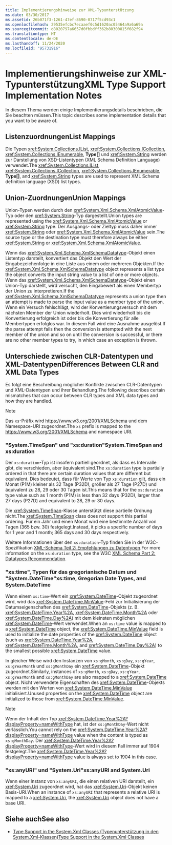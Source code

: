 ```yaml
---
title: Implementierungshinweise zur XML-Typunterstützung
ms.date: 03/30/2017
ms.assetid: 26b071f3-1261-47ef-8690-0717f5cd93c1
ms.openlocfilehash: 29535efcbc7ecaaef0c5d1620ac05464a9a6a69a
ms.sourcegitcommit: d8020797a6657d0fbbdff362b80300815f682f94
ms.translationtype: HT
ms.contentlocale: de-DE
ms.lasthandoff: 11/24/2020
ms.locfileid: "95731916"
---
```

# <a name="xml-type-support-implementation-notes"></a><span data-ttu-id="a4081-102">Implementierungshinweise zur XML-Typunterstützung</span><span class="sxs-lookup"><span data-stu-id="a4081-102">XML Type Support Implementation Notes</span></span>

<span data-ttu-id="a4081-103">In diesem Thema werden einige Implementierungsdetails beschrieben, die Sie beachten müssen.</span><span class="sxs-lookup"><span data-stu-id="a4081-103">This topic describes some implementation details that you want to be aware of.</span></span>  
  
## <a name="list-mappings"></a><span data-ttu-id="a4081-104">Listenzuordnungen</span><span class="sxs-lookup"><span data-stu-id="a4081-104">List Mappings</span></span>  

 <span data-ttu-id="a4081-105">Die Typen <xref:System.Collections.IList>, <xref:System.Collections.ICollection>, <xref:System.Collections.IEnumerable>, **Type[]** und <xref:System.String> werden zur Darstellung von XSD-Listentypen (XML Schema Definition Language) verwendet.</span><span class="sxs-lookup"><span data-stu-id="a4081-105">The <xref:System.Collections.IList>, <xref:System.Collections.ICollection>, <xref:System.Collections.IEnumerable>, **Type[]**, and <xref:System.String> types are used to represent XML Schema definition language (XSD) list types.</span></span>  
  
## <a name="union-mappings"></a><span data-ttu-id="a4081-106">Union-Zuordnungen</span><span class="sxs-lookup"><span data-stu-id="a4081-106">Union Mappings</span></span>  

 <span data-ttu-id="a4081-107">Union-Typen werden durch den <xref:System.Xml.Schema.XmlAtomicValue>-Typ oder den <xref:System.String>-Typ dargestellt.</span><span class="sxs-lookup"><span data-stu-id="a4081-107">Union types are represented using the <xref:System.Xml.Schema.XmlAtomicValue> or <xref:System.String> type.</span></span> <span data-ttu-id="a4081-108">Der Ausgangs- oder Zieltyp muss daher immer <xref:System.String> oder <xref:System.Xml.Schema.XmlAtomicValue> sein.</span><span class="sxs-lookup"><span data-stu-id="a4081-108">The source type or the destination type must therefore always be either <xref:System.String> or <xref:System.Xml.Schema.XmlAtomicValue>.</span></span>  
  
 <span data-ttu-id="a4081-109">Wenn das <xref:System.Xml.Schema.XmlSchemaDatatype>-Objekt einen Listentyp darstellt, konvertiert das Objekt den Wert der Eingabezeichenfolge in eine Liste aus einem oder mehreren Objekten.</span><span class="sxs-lookup"><span data-stu-id="a4081-109">If the <xref:System.Xml.Schema.XmlSchemaDatatype> object represents a list type the object converts the input string value to a list of one or more objects.</span></span> <span data-ttu-id="a4081-110">Wenn das <xref:System.Xml.Schema.XmlSchemaDatatype>-Objekt einen Union-Typ darstellt, wird versucht, den Eingabewert als einen Membertyp der Union zu interpretieren.</span><span class="sxs-lookup"><span data-stu-id="a4081-110">If the <xref:System.Xml.Schema.XmlSchemaDatatype> represents a union type then an attempt is made to parse the input value as a member type of the union.</span></span> <span data-ttu-id="a4081-111">Wenn ein Versuch fehlschlägt, wird der Konvertierungsversuch mit dem nächsten Member der Union wiederholt. Dies wird wiederholt bis die Konvertierung erfolgreich ist oder bis die Konvertierung für alle Membertypen erfolglos war. In diesem Fall wird eine Ausnahme ausgelöst.</span><span class="sxs-lookup"><span data-stu-id="a4081-111">If the parse attempt fails then the conversion is attempted with the next member of the union and so on until the conversion is successful, or there are no other member types to try, in which case an exception is thrown.</span></span>  
  
## <a name="differences-between-clr-and-xml-data-types"></a><span data-ttu-id="a4081-112">Unterschiede zwischen CLR-Datentypen und XML-Datentypen</span><span class="sxs-lookup"><span data-stu-id="a4081-112">Differences Between CLR and XML Data Types</span></span>  

 <span data-ttu-id="a4081-113">Es folgt eine Beschreibung möglicher Konflikte zwischen CLR-Datentypen und XML-Datentypen und ihrer Behandlung.</span><span class="sxs-lookup"><span data-stu-id="a4081-113">The following describes certain mismatches that can occur between CLR types and XML data types and how they are handled.</span></span>  
  
> [!NOTE]
> <span data-ttu-id="a4081-114">Das `xs`-Präfix wird <https://www.w3.org/2001/XMLSchema> und dem Namespace-URI zugeordnet.</span><span class="sxs-lookup"><span data-stu-id="a4081-114">The `xs` prefix is mapped to the <https://www.w3.org/2001/XMLSchema> and namespace URI.</span></span>
  
### <a name="systemtimespan-and-xsduration"></a><span data-ttu-id="a4081-115">"System.TimeSpan" und "xs:duration"</span><span class="sxs-lookup"><span data-stu-id="a4081-115">System.TimeSpan and xs:duration</span></span>  

 <span data-ttu-id="a4081-116">Der `xs:duration`-Typ ist insofern partiell geordnet, als dass es Intervalle gibt, die verschieden, aber äquivalent sind.</span><span class="sxs-lookup"><span data-stu-id="a4081-116">The `xs:duration` type is partially ordered in that there are certain duration values that are different but equivalent.</span></span> <span data-ttu-id="a4081-117">Dies bedeutet, dass für Werte von Typ `xs:duration` gilt, dass ein Monat (P1M) kleiner als 32 Tage (P32D), größer als 27 Tage (P27D) und äquivalent zu 28, 29 oder 30 Tagen ist.</span><span class="sxs-lookup"><span data-stu-id="a4081-117">This means that for the `xs:duration` type value such as 1 month (P1M) is less than 32 days (P32D), larger than 27 days (P27D) and equivalent to 28, 29 or 30 days.</span></span>  
  
 <span data-ttu-id="a4081-118">Die <xref:System.TimeSpan>-Klasse unterstützt diese partielle Ordnung nicht.</span><span class="sxs-lookup"><span data-stu-id="a4081-118">The <xref:System.TimeSpan> class does not support this partial ordering.</span></span> <span data-ttu-id="a4081-119">Für ein Jahr und einen Monat wird eine bestimmte Anzahl von Tagen (365 bzw. 30) festgelegt.</span><span class="sxs-lookup"><span data-stu-id="a4081-119">Instead, it picks a specific number of days for 1 year and 1 month; 365 days and 30 days respectively.</span></span>  
  
 <span data-ttu-id="a4081-120">Weitere Informationen über den `xs:duration`-Typ finden Sie in der W3C-Spezifikation [XML-Schema Teil 2: Empfehlungen zu Datentypen](https://www.w3.org/TR/xmlschema-2/).</span><span class="sxs-lookup"><span data-stu-id="a4081-120">For more information on the `xs:duration` type, see the W3C [XML Schema Part 2: Datatypes Recommendation](https://www.w3.org/TR/xmlschema-2/).</span></span>
  
### <a name="xstime-gregorian-date-types-and-systemdatetime"></a><span data-ttu-id="a4081-121">"xs:time", Typen für das gregorianische Datum und "System.DateTime"</span><span class="sxs-lookup"><span data-stu-id="a4081-121">xs:time, Gregorian Date Types, and System.DateTime</span></span>  

 <span data-ttu-id="a4081-122">Wenn einem `xs:time`-Wert ein <xref:System.DateTime>-Objekt zugeordnet wird, wird das <xref:System.DateTime.MinValue>-Feld zur Initialisierung der Datumseigenschaften des <xref:System.DateTime>-Objekts (z. B. <xref:System.DateTime.Year%2A>, <xref:System.DateTime.Month%2A> oder <xref:System.DateTime.Day%2A>) mit dem kleinsten möglichen <xref:System.DateTime>-Wert verwendet.</span><span class="sxs-lookup"><span data-stu-id="a4081-122">When an `xs:time` value is mapped to a <xref:System.DateTime> object, the <xref:System.DateTime.MinValue> field is used to initialize the date properties of the <xref:System.DateTime> object (such as <xref:System.DateTime.Year%2A>, <xref:System.DateTime.Month%2A>, and <xref:System.DateTime.Day%2A>) to the smallest possible <xref:System.DateTime> value.</span></span>  
  
 <span data-ttu-id="a4081-123">In gleicher Weise wird den Instanzen von `xs:gMonth`, `xs:gDay`, `xs:gYear`, `xs:gYearMonth` und `xs:gMonthDay` ein <xref:System.DateTime>-Objekt zugeordnet.</span><span class="sxs-lookup"><span data-stu-id="a4081-123">Similarly, instances of `xs:gMonth`, `xs:gDay`, `xs:gYear`, `xs:gYearMonth` and `xs:gMonthDay` are also mapped to a <xref:System.DateTime> object.</span></span> <span data-ttu-id="a4081-124">Nicht verwendete Eigenschaften des <xref:System.DateTime>-Objekts werden mit den Werten von <xref:System.DateTime.MinValue> initialisiert.</span><span class="sxs-lookup"><span data-stu-id="a4081-124">Unused properties on the <xref:System.DateTime> object are initialized to those from <xref:System.DateTime.MinValue>.</span></span>  
  
> [!NOTE]
> <span data-ttu-id="a4081-125">Wenn der Inhalt den Typ <xref:System.DateTime.Year%2A?displayProperty=nameWithType> hat, ist der `xs:gMonthDay`-Wert nicht verlässlich.</span><span class="sxs-lookup"><span data-stu-id="a4081-125">You cannot rely on the <xref:System.DateTime.Year%2A?displayProperty=nameWithType> value when the content is typed as `xs:gMonthDay`.</span></span> <span data-ttu-id="a4081-126">Der <xref:System.DateTime.Year%2A?displayProperty=nameWithType>-Wert wird in diesem Fall immer auf 1904 festgelegt.</span><span class="sxs-lookup"><span data-stu-id="a4081-126">The <xref:System.DateTime.Year%2A?displayProperty=nameWithType> value is always set to 1904 in this case.</span></span>  
  
### <a name="xsanyuri-and-systemuri"></a><span data-ttu-id="a4081-127">"xs:anyURI" und "System.Uri"</span><span class="sxs-lookup"><span data-stu-id="a4081-127">xs:anyURI and System.Uri</span></span>  

 <span data-ttu-id="a4081-128">Wenn einer Instanz von `xs:anyURI`, die einen relativen URI darstellt, ein <xref:System.Uri> zugeordnet wird, hat das <xref:System.Uri>-Objekt keinen Basis-URI.</span><span class="sxs-lookup"><span data-stu-id="a4081-128">When an instance of `xs:anyURI` that represents a relative URI is mapped to a <xref:System.Uri>, the <xref:System.Uri> object does not have a base URI.</span></span>  
  
## <a name="see-also"></a><span data-ttu-id="a4081-129">Siehe auch</span><span class="sxs-lookup"><span data-stu-id="a4081-129">See also</span></span>

- [<span data-ttu-id="a4081-130">Type Support in the System.Xml Classes (Typenunterstützung in den System.Xml-Klassen)</span><span class="sxs-lookup"><span data-stu-id="a4081-130">Type Support in the System.Xml Classes</span></span>](type-support-in-the-system-xml-classes.md)
